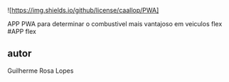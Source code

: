 


![https://img.shields.io/github/license/caallop/PWA]


APP PWA para determinar o combustivel mais vantajoso em veiculos flex
#APP flex
## autor 
Guilherme Rosa Lopes

